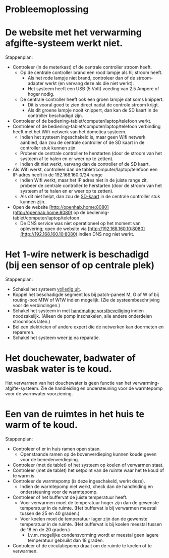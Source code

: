 # Probleemoplossing

# De website met het verwarming afgifte-systeem werkt niet.
Stappenplan:
- Controleer (in de meterkast) of de centrale controller stroom heeft.
  - Op de centrale controller brand een rood lampje als hij stroom heeft.
    - Als het rode lampje niet brand, controleer dan of de stroom-adapter werkt (en vervang deze als die niet werkt).
    - Het systeem heeft een USB (5 Volt) voeding van 2.5 Ampere of hoger nodig.
  - De centrale controller heeft ook een groen lampje dat soms knippert.
    - Dit is vooral goed te zien direct nadat de controle stroom krijgt.
    - Als dit groene lampje nooit knippert, dan kan de SD kaart in de controller beschadigd zijn.
- Controleer of de bediening-tablet/computer/laptop/telefoon werkt.
- Controleer of de bediening-tablet/computer/laptop/telefoon verbinding heeft met het Wifi-netwerk van het domotica systeem.
  - Indien het systeem ingeschakeld is, maar geen Wifi netwerk aanbied, dan zou de centrale controller of de SD kaart in de controller stuk kunnen zijn.
  - Probeer de centrale controller te herstarten (door de stroom van het systeem af te halen en er weer op te zetten).
  - Indien dit niet werkt, vervang dan de controller of de SD kaart.
- Als Wifi werkt, controleer dan de tablet/computer/laptop/telefoon een IP-adres heeft in de 192.168.160.0/24 range
  - Indien Wifi werkt, maar het IP adres niet in de juiste range zit, probeer de centrale controller te herstarten (door de stroom van het systeem af te halen en er weer op te zetten).
  - Als dit niet helpt, dan zou de [SD-kaart](vervangen_sd_kaart.md) in de centrale controller stuk kunnen zijn.
- Open de website [http://openhab.home:8080](http://openhab.home:8080) op de bediening-tablet/computer/laptop/telefoon
  - De DNS service was niet operationeel op het moment van oplevering; open de website via [http://192.168.160.10:8080](http://192.168.160.10:8080) indien DNS nog niet werkt.


# Het 1-wire netwerk is beschadigd (bij een sensor of op centrale plek)
Stappenplan:
- Schakel het systeem [volledig uit](./uitschakelen.md).
- Koppel het beschadigde segment los bij patch-paneel M, G of W of bij routing-box M1W of W1W indien mogelijk. (Zie de systeembeschrijving voor de verbindingen.)
- Schakel het systeem in met [handmatige vorstbeveiliging](./inschakelen.md) indien noodzakelijk. (Alleen de pomp inschakelen, alle andere onderdelen stroomloos laten.)
- Bel een elektricien of andere expert die de netwerken kan doormeten en repareren.
- Schakel het systeem weer [in](./inschakelen.md) na reparatie.


# Het douchewater, badwater of wasbak water is te koud.
Het verwarmen van het douchewater is geen functie van het verwarming-afgifte-systeem. Zie de handleiding en ondersteuning voor de warmtepomp voor de warmwater voorziening.


# Een van de ruimtes in het huis te warm of te koud.
Stappenplan:
- Controleer of er in huis ramen open staan.
  - Openstaande ramen op de bovenverdieping kunnen koude geven voor de benedenverdieping.
- Controleer (met de tablet) of het systeem op koelen of verwarmen staat.
- Controleer (met de tablet) het setpoint van de ruimte waar het te koud of te warm is.
- Controleer de warmtepomp (is deze ingeschakeld, werkt deze).
  - Indien de warmtepomp niet werkt, check dan de handleiding en ondersteuning voor de warmtepomp.
- Controleer of het buffervat de juiste temperatuur heeft.
  - Voor verwarmen moet de temperatuur hoger zijn dan de gewenste temperatuur in de ruimte. (Het buffervat is bij verwarmen meestal tussen de 25 en 40 graden.)
  - Voor koelen moet de temperatuur lager zijn dan de gewenste temperatuur in de ruimte. (Het buffervat is bij koelen meestal tussen de 18 en de 20 graden.)
    - I.v.m. mogelijke condensvorming wordt er meestal geen lagere temperatuur gebruikt dan 18 graden.
- Controleer of de circulatiepomp draait om de ruimte te koelen of te verwarmen.

